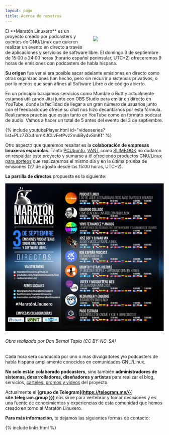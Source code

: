 ```yaml
---
layout: page
title: Acerca de nosotros
---
```

<img src="{{ site.avatar }}" width="200" style="float: right; margin: 5%;" />
El **Maratón Linuxero** es un proyecto creado por podcasters y oyentes de GNU/Linux que quieren realizar un evento en directo a través de aplicaciones y servicios de software libre. El domingo 3 de septiembre de 15:00 a 24:00 horas (horario español peninsular, UTC+2) ofreceremos 9 horas de emisiones con podcasters de habla hispana.

**Su origen** fue ver si era posible sacar adelante emisiones en directo como otras organizaciones han hecho, pero sin recurrir a sistemas privativos, o por lo menos que sean afines al Software Libre o de código abierto.

En un principio barajamos servicios como Mumble o Butt y actualmente estamos utilizando Jitsi junto con OBS Studio para emitir en directo en YouTube, donde la facilidad de llegar a un gran número de usuarios junto con el feedback que ofrece su chat nos hizo decantarnos por esta fórmula. Realizamos pruebas que están tanto en YouTube como en formato podcast de audio. Vamos a hacer un total de 5 antes del evento del 3 de septiembre.

{% include youtubePlayer.html id="videoseries?list=PLz7ZCufmrnKJCLvFetPvz2mdiBy4vSmKf" %}

Otro aspecto que queremos resaltar es la **colaboración de empresas linuxeras españolas**. Tanto [PCUbuntu](https://www.pcubuntu.es), [VANT](http://www.vantpc.es) como [SLIMBOOK](https://slimbook.es/) no dudaron en respaldar este proyecto y sumarse a él [ofreciendo productos GNU/Linux para sorteos](/Sorteos) que realizaremos el mismo día y en la última prueba de emisiones (27 de agosto desde las 15:00 horas, UTC+2).

**La parrilla de directos** propuesta es la siguiente:

![#CartelDirectos](/media/carteldirectosmaratonlinuxero.png)
###### Obra realizada por Dan Bernal Tapia (CC BY-NC-SA)

Cada hora será conducida por uno o más divulgadores y/o podcasters de habla hispana ampliamente conocidos en comunidades GNU/Linux.

**No solo están colaborado podcasters**, sino también **administradores de sistemas, desarrolladores, diseñadores y artistas** para realizar el blog, servicios, [carteles, promos y vídeos](/Carteles-Promos-y-videos) del proyecto.

Actualmente el **[grupo de Telegram](https://telegram.me/{{ site.telegram.group }})** nos sirve para vertebrar y tomar decisiones y es una fuente de conocimientos y experiencias de esta comunidad que hemos creado en torno al Maratón Linuxero.

**Para más información**, te dejamos las siguientes formas de contacto:

{% include links.html %}
